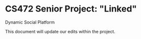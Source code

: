 # CS472 Senior Project: "Linked"
Dynamic Social Platform

This document will update our edits within the project.

